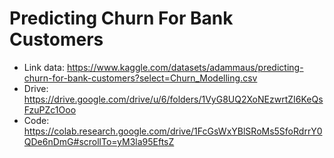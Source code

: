# Predicting Churn For Bank Customers

- Link data: https://www.kaggle.com/datasets/adammaus/predicting-churn-for-bank-customers?select=Churn_Modelling.csv
- Drive: https://drive.google.com/drive/u/6/folders/1VyG8UQ2XoNEzwrtZI6KeQsFzuPZc1Ooo
- Code: https://colab.research.google.com/drive/1FcGsWxYBlSRoMs5SfoRdrrY0QDe6nDmG#scrollTo=yM3la95EftsZ
